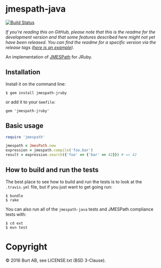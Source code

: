 # jmespath-java

[![Build Status](https://travis-ci.org/burtcorp/jmespath-java.png?branch=master)](https://travis-ci.org/burtcorp/jmespath-jruby)

_If you're reading this on GitHub, please note that this is the readme for the development version and that some features described here might not yet have been released. You can find the readme for a specific version via the release tags ([here is an example](https://github.com/burtcorp/jmespath-jruby/tree/0.1.0))._

An implementation of [JMESPath](http://jmespath.org/) for JRuby.

## Installation

Install it on the command line:

```
$ gem install jmespath-jruby
```

or add it to your `Gemfile`:

```
gem 'jmespath-jruby'
```

## Basic usage

```ruby
require 'jmespath'

jmespath = JmesPath.new
expression = jmespath.compile('foo.bar')
result = expression.search({'foo' => {'bar' => 42}}) # => 42
```

## How to build and run the tests

The best place to see how to build and run the tests is to look at the `.travis.yml` file, but if you just want to get going run:

```
$ bundle
$ rake
```

You can also run all of the `jmespath-java` tests and JMESPath compliance tests with:

```
$ cd ext
$ mvn test
```

# Copyright

© 2016 Burt AB, see LICENSE.txt (BSD 3-Clause).
